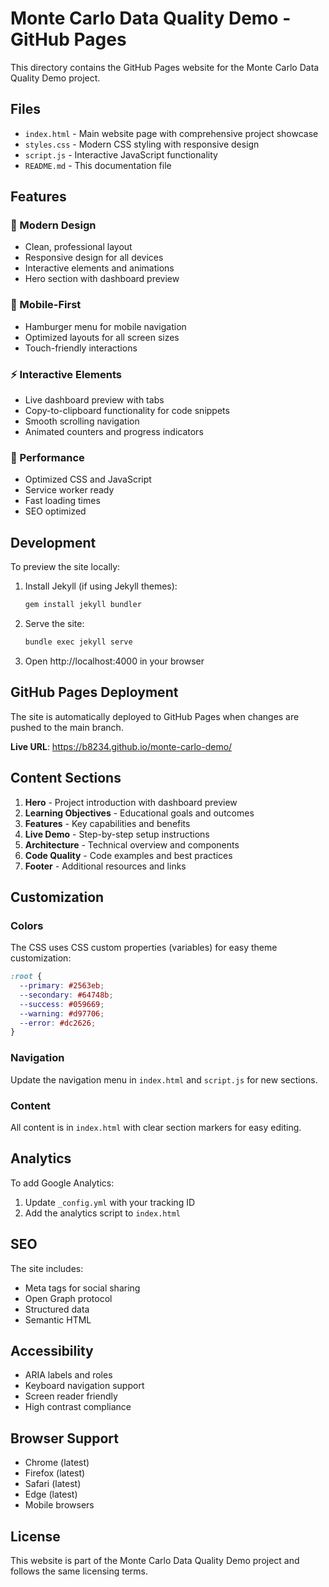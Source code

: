 # Monte Carlo Data Quality Demo - GitHub Pages

This directory contains the GitHub Pages website for the Monte Carlo Data Quality Demo project.

## Files

- `index.html` - Main website page with comprehensive project showcase
- `styles.css` - Modern CSS styling with responsive design
- `script.js` - Interactive JavaScript functionality
- `README.md` - This documentation file

## Features

### 🎨 Modern Design
- Clean, professional layout
- Responsive design for all devices
- Interactive elements and animations
- Hero section with dashboard preview

### 📱 Mobile-First
- Hamburger menu for mobile navigation
- Optimized layouts for all screen sizes
- Touch-friendly interactions

### ⚡ Interactive Elements
- Live dashboard preview with tabs
- Copy-to-clipboard functionality for code snippets
- Smooth scrolling navigation
- Animated counters and progress indicators

### 🚀 Performance
- Optimized CSS and JavaScript
- Service worker ready
- Fast loading times
- SEO optimized

## Development

To preview the site locally:

1. Install Jekyll (if using Jekyll themes):
   ```bash
   gem install jekyll bundler
   ```

2. Serve the site:
   ```bash
   bundle exec jekyll serve
   ```

3. Open http://localhost:4000 in your browser

## GitHub Pages Deployment

The site is automatically deployed to GitHub Pages when changes are pushed to the main branch.

**Live URL**: https://b8234.github.io/monte-carlo-demo/

## Content Sections

1. **Hero** - Project introduction with dashboard preview
2. **Learning Objectives** - Educational goals and outcomes
3. **Features** - Key capabilities and benefits
4. **Live Demo** - Step-by-step setup instructions
5. **Architecture** - Technical overview and components
6. **Code Quality** - Code examples and best practices
7. **Footer** - Additional resources and links

## Customization

### Colors
The CSS uses CSS custom properties (variables) for easy theme customization:

```css
:root {
  --primary: #2563eb;
  --secondary: #64748b;
  --success: #059669;
  --warning: #d97706;
  --error: #dc2626;
}
```

### Navigation
Update the navigation menu in `index.html` and `script.js` for new sections.

### Content
All content is in `index.html` with clear section markers for easy editing.

## Analytics

To add Google Analytics:
1. Update `_config.yml` with your tracking ID
2. Add the analytics script to `index.html`

## SEO

The site includes:
- Meta tags for social sharing
- Open Graph protocol
- Structured data
- Semantic HTML

## Accessibility

- ARIA labels and roles
- Keyboard navigation support
- Screen reader friendly
- High contrast compliance

## Browser Support

- Chrome (latest)
- Firefox (latest)
- Safari (latest)
- Edge (latest)
- Mobile browsers

## License

This website is part of the Monte Carlo Data Quality Demo project and follows the same licensing terms.

